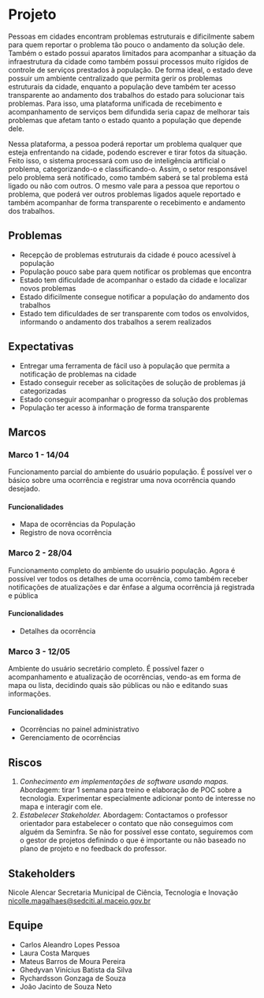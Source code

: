 # Projeto

Pessoas em cidades encontram problemas estruturais e dificilmente sabem para quem reportar o problema tão pouco o andamento da solução dele. Também o estado possui aparatos limitados para acompanhar a situação da infraestrutura da cidade como também possui processos muito rígidos de controle de serviços prestados à população. De forma ideal, o estado deve possuir um ambiente centralizado que permita gerir os problemas estruturais da cidade, enquanto a população deve também ter acesso transparente ao andamento dos trabalhos do estado para solucionar tais problemas. Para isso, uma plataforma unificada de recebimento e acompanhamento de serviços bem difundida seria capaz de melhorar tais problemas que afetam tanto o estado quanto a população que depende dele.

Nessa plataforma, a pessoa poderá reportar um problema qualquer que esteja enfrentando na cidade, podendo escrever e tirar fotos da situação. Feito isso, o sistema processará com uso de inteligência artificial o problema, categorizando-o e classificando-o. Assim, o setor responsável pelo problema será notificado, como também saberá se tal problema está ligado ou não com outros. O mesmo vale para a pessoa que reportou o problema, que poderá ver outros problemas ligados aquele reportado e também acompanhar de forma transparente o recebimento e andamento dos trabalhos.

## Problemas

- Recepção de problemas estruturais da cidade é pouco acessível à população
- População pouco sabe para quem notificar os problemas que encontra
- Estado tem dificuldade de acompanhar o estado da cidade e localizar novos problemas
- Estado dificilmente consegue notificar a população do andamento dos trabalhos
- Estado tem dificuldades de ser transparente com todos os envolvidos, informando o andamento dos trabalhos a serem realizados

## Expectativas

- Entregar uma ferramenta de fácil uso à população que permita a notificação de problemas na cidade
- Estado conseguir receber as solicitações de solução de problemas já categorizadas
- Estado conseguir acompanhar o progresso da solução dos problemas
- População ter acesso à informação de forma transparente

## Marcos

### Marco 1 - 14/04

Funcionamento parcial do ambiente do usuário população. É possível ver o básico sobre uma ocorrência e registrar uma nova ocorrência quando desejado.

#### Funcionalidades

- Mapa de ocorrências da População
- Registro de nova ocorrência

### Marco 2 - 28/04

Funcionamento completo do ambiente do usuário população. Agora é possível ver todos os detalhes de uma ocorrência, como também receber notificações de atualizações e dar ênfase a alguma ocorrência já registrada e pública

#### Funcionalidades

- Detalhes da ocorrência

### Marco 3 - 12/05

Ambiente do usuário secretário completo. É possível fazer o acompanhamento e atualização de ocorrências, vendo-as em forma de mapa ou lista, decidindo quais são públicas ou não e editando suas informações.

#### Funcionalidades

- Ocorrências no painel administrativo
- Gerenciamento de ocorrências

## Riscos

1. _Conhecimento em implementações de software usando mapas._ Abordagem: tirar 1 semana para treino e elaboração de POC sobre a tecnologia. Experimentar especialmente adicionar ponto de interesse no mapa e interagir com ele.
2. _Estabelecer Stakeholder._ Abordagem: Contactamos o professor orientador para estabelecer o contato que não conseguimos com alguém da Seminfra. Se não for possível esse contato, seguiremos com o gestor de projetos definindo o que é importante ou não baseado no plano de projeto e no feedback do professor.

## Stakeholders

Nicole Alencar
Secretaria Municipal de Ciência, Tecnologia e Inovação
nicolle.magalhaes@sedciti.al.maceio.gov.br

## Equipe

- Carlos Aleandro Lopes Pessoa
- Laura Costa Marques
- Mateus Barros de Moura Pereira
- Ghedyvan Vinícius Batista da Silva
- Rychardsson Gonzaga de Souza
- João Jacinto de Souza Neto
